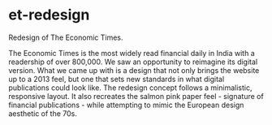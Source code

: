 et-redesign
===========

Redesign of The Economic Times.

The Economic Times is the most widely read financial daily in India with a readership of over 800,000. We saw an opportunity to reimagine its digital version. What we came up with is a design that not only brings the website up to a 2013 feel, but one that sets new standards in what digital publications could look like. The redesign concept follows a minimalistic, responsive layout. It also recreates the salmon pink paper feel - signature of financial publications - while attempting to mimic the European design aesthetic of the 70s.
